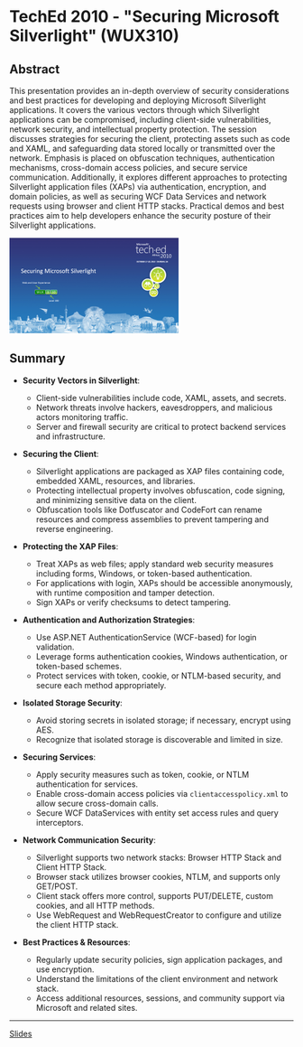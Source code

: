 # TechEd 2010 - "Securing Microsoft Silverlight" (WUX310)

## Abstract

This presentation provides an in-depth overview of security considerations and best practices for developing and deploying Microsoft Silverlight applications. It covers the various vectors through which Silverlight applications can be compromised, including client-side vulnerabilities, network security, and intellectual property protection. The session discusses strategies for securing the client, protecting assets such as code and XAML, and safeguarding data stored locally or transmitted over the network. Emphasis is placed on obfuscation techniques, authentication mechanisms, cross-domain access policies, and secure service communication. Additionally, it explores different approaches to protecting Silverlight application files (XAPs) via authentication, encryption, and domain policies, as well as securing WCF Data Services and network requests using browser and client HTTP stacks. Practical demos and best practices aim to help developers enhance the security posture of their Silverlight applications.

![WUX310](WUX310.PNG)

## Summary

- **Security Vectors in Silverlight**:
  - Client-side vulnerabilities include code, XAML, assets, and secrets.
  - Network threats involve hackers, eavesdroppers, and malicious actors monitoring traffic.
  - Server and firewall security are critical to protect backend services and infrastructure.

- **Securing the Client**:
  - Silverlight applications are packaged as XAP files containing code, embedded XAML, resources, and libraries.
  - Protecting intellectual property involves obfuscation, code signing, and minimizing sensitive data on the client.
  - Obfuscation tools like Dotfuscator and CodeFort can rename resources and compress assemblies to prevent tampering and reverse engineering.

- **Protecting the XAP Files**:
  - Treat XAPs as web files; apply standard web security measures including forms, Windows, or token-based authentication.
  - For applications with login, XAPs should be accessible anonymously, with runtime composition and tamper detection.
  - Sign XAPs or verify checksums to detect tampering.

- **Authentication and Authorization Strategies**:
  - Use ASP.NET AuthenticationService (WCF-based) for login validation.
  - Leverage forms authentication cookies, Windows authentication, or token-based schemes.
  - Protect services with token, cookie, or NTLM-based security, and secure each method appropriately.

- **Isolated Storage Security**:
  - Avoid storing secrets in isolated storage; if necessary, encrypt using AES.
  - Recognize that isolated storage is discoverable and limited in size.

- **Securing Services**:
  - Apply security measures such as token, cookie, or NTLM authentication for services.
  - Enable cross-domain access policies via `clientaccesspolicy.xml` to allow secure cross-domain calls.
  - Secure WCF DataServices with entity set access rules and query interceptors.

- **Network Communication Security**:
  - Silverlight supports two network stacks: Browser HTTP Stack and Client HTTP Stack.
  - Browser stack utilizes browser cookies, NTLM, and supports only GET/POST.
  - Client stack offers more control, supports PUT/DELETE, custom cookies, and all HTTP methods.
  - Use WebRequest and WebRequestCreator to configure and utilize the client HTTP stack.

- **Best Practices & Resources**:
  - Regularly update security policies, sign application packages, and use encryption.
  - Understand the limitations of the client environment and network stack.
  - Access additional resources, sessions, and community support via Microsoft and related sites.

---

[Slides](WUX310_Securing_Silverlight_Grobler.pdf)